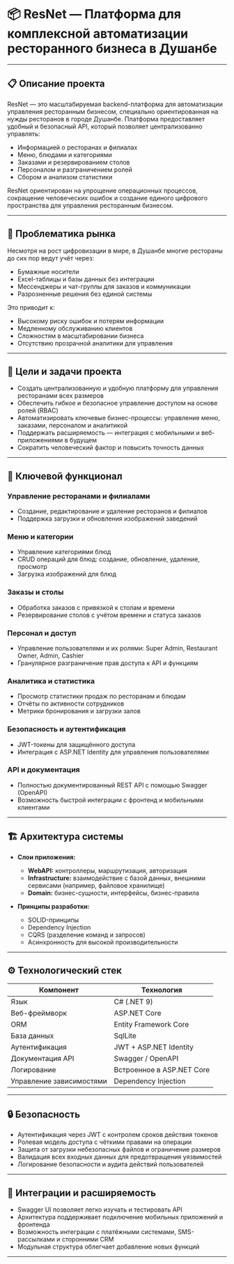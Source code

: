 # 📦 ResNet — Платформа для комплексной автоматизации ресторанного бизнеса в Душанбе

---

## 📋 Описание проекта

ResNet — это масштабируемая backend-платформа для автоматизации управления ресторанным бизнесом, специально ориентированная на нужды ресторанов в городе Душанбе. Платформа предоставляет удобный и безопасный API, который позволяет централизованно управлять:

- Информацией о ресторанах и филиалах
- Меню, блюдами и категориями
- Заказами и резервированием столов
- Персоналом и разграничением ролей
- Сбором и анализом статистики

ResNet ориентирован на упрощение операционных процессов, сокращение человеческих ошибок и создание единого цифрового пространства для управления ресторанным бизнесом.

---

## 🧩 Проблематика рынка

Несмотря на рост цифровизации в мире, в Душанбе многие рестораны до сих пор ведут учёт через:

- Бумажные носители
- Excel-таблицы и базы данных без интеграции
- Мессенджеры и чат-группы для заказов и коммуникации
- Разрозненные решения без единой системы

Это приводит к:

- Высокому риску ошибок и потерям информации
- Медленному обслуживанию клиентов
- Сложностям в масштабировании бизнеса
- Отсутствию прозрачной аналитики для управления

---

## 🎯 Цели и задачи проекта

- Создать централизованную и удобную платформу для управления ресторанами всех размеров
- Обеспечить гибкое и безопасное управление доступом на основе ролей (RBAC)
- Автоматизировать ключевые бизнес-процессы: управление меню, заказами, персоналом и аналитикой
- Поддержать расширяемость — интеграция с мобильными и веб-приложениями в будущем
- Сократить человеческий фактор и повысить точность данных

---

## 🚀 Ключевой функционал

### Управление ресторанами и филиалами

- Создание, редактирование и удаление ресторанов и филиалов
- Поддержка загрузки и обновления изображений заведений

### Меню и категории

- Управление категориями блюд
- CRUD операций для блюд: создание, обновление, удаление, просмотр
- Загрузка изображений для блюд

### Заказы и столы

- Обработка заказов с привязкой к столам и времени
- Резервирование столов с учётом времени и статуса заказов

### Персонал и доступ

- Управление пользователями и их ролями: Super Admin, Restaurant Owner, Admin, Cashier
- Гранулярное разграничение прав доступа к API и функциям

### Аналитика и статистика

- Просмотр статистики продаж по ресторанам и блюдам
- Отчёты по активности сотрудников
- Метрики бронирования и загрузки залов

### Безопасность и аутентификация

- JWT-токены для защищённого доступа
- Интеграция с ASP.NET Identity для управления пользователями

### API и документация

- Полностью документированный REST API с помощью Swagger (OpenAPI)
- Возможность быстрой интеграции с фронтенд и мобильными клиентами

---

## 🏗 Архитектура системы

- **Слои приложения:**
  - **WebAPI:** контроллеры, маршрутизация, авторизация
  - **Infrastructure:** взаимодействие с базой данных, внешними сервисами (например, файловое хранилище)
  - **Domain:** бизнес-сущности, интерфейсы, бизнес-правила

- **Принципы разработки:**
  - SOLID-принципы
  - Dependency Injection
  - CQRS (разделение команд и запросов)
  - Асинхронность для высокой производительности

---

## ⚙️ Технологический стек

| Компонент              | Технология                  |
|-----------------------|-----------------------------|
| Язык                  | C# (.NET 9)                |
| Веб-фреймворк         | ASP.NET Core                |
| ORM                   | Entity Framework Core       |
| База данных           | SqlLite                  |
| Аутентификация        | JWT + ASP.NET Identity      |
| Документация API      | Swagger / OpenAPI           |
| Логирование           | Встроенное в ASP.NET Core   |
| Управление зависимостями | Dependency Injection        |

---

## 🔒 Безопасность

- Аутентификация через JWT с контролем сроков действия токенов
- Ролевая модель доступа с чёткими правами на операции
- Защита от загрузки небезопасных файлов и ограничение размеров
- Валидация всех входных данных для предотвращения уязвимостей
- Логирование безопасности и аудита действий пользователей

---

## 🔄 Интеграции и расширяемость

- Swagger UI позволяет легко изучать и тестировать API
- Архитектура поддерживает подключение мобильных приложений и фронтенда
- Возможность интеграции с платёжными системами, SMS-рассылками и сторонними CRM
- Модульная структура облегчает добавление новых функций

---
